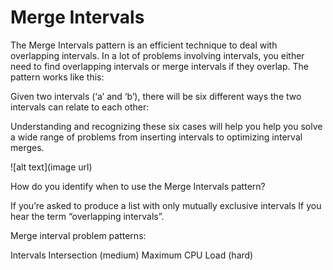 # Merge Intervals

The Merge Intervals pattern is an efficient technique to deal with overlapping intervals. In a lot of problems involving intervals, you either need to find overlapping intervals or merge intervals if they overlap. The pattern works like this:


Given two intervals (‘a’ and ‘b’), there will be six different ways the two intervals can relate to each other:

Understanding and recognizing these six cases will help you help you solve a wide range of problems from inserting intervals to optimizing interval merges.

![alt text](image url)



How do you identify when to use the Merge Intervals pattern?

If you’re asked to produce a list with only mutually exclusive intervals
If you hear the term “overlapping intervals”.

Merge interval problem patterns:

Intervals Intersection (medium)
Maximum CPU Load (hard)